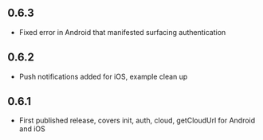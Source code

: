 ## 0.6.3

* Fixed error in Android that manifested surfacing authentication

## 0.6.2

* Push notifications added for iOS, example clean up

## 0.6.1

* First published release, covers init, auth, cloud, getCloudUrl for Android and iOS
